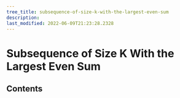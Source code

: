 ```yaml
---
tree_title: subsequence-of-size-k-with-the-largest-even-sum
description: 
last_modified: 2022-06-09T21:23:28.2328
---
```


# Subsequence of Size K With the Largest Even Sum

## Contents
